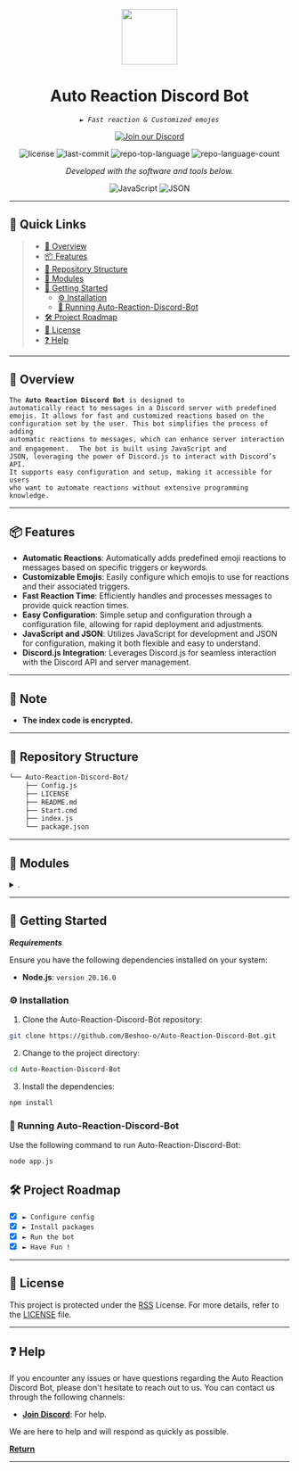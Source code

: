 <p align="center">
  <img src="https://cdn-icons-png.flaticon.com/128/5968/5968756.png" width="100" />
</p>
<p align="center">
    <h1 align="center">Auto Reaction Discord Bot</h1>
</p>
<p align="center">
    <em><code>► Fast reaction & Customized emojes</code></em>
</p>
<p align= "center">
<a href="https://discord.gg/VzSHHHAsTG">
  <img src="https://img.shields.io/badge/Join%20our%20Discord-7289DA?style=for-the-badge&logo=discord" alt="Join our Discord">
</a> </p>
<p align="center">
	<img src="https://img.shields.io/github/license/Beshoo-o/Auto-Reaction-Discord-Bot?style=flat&color=0080ff" alt="license">
	<img src="https://img.shields.io/github/last-commit/Beshoo-o/Auto-Reaction-Discord-Bot?style=flat&logo=git&logoColor=white&color=0080ff" alt="last-commit">
	<img src="https://img.shields.io/github/languages/top/Beshoo-o/Auto-Reaction-Discord-Bot?style=flat&color=0080ff" alt="repo-top-language">
	<img src="https://img.shields.io/github/languages/count/Beshoo-o/Auto-Reaction-Discord-Bot?style=flat&color=0080ff" alt="repo-language-count">
<p>
<p align="center">
		<em>Developed with the software and tools below.</em>
</p>
<p align="center">
	<img src="https://img.shields.io/badge/JavaScript-F7DF1E.svg?style=flat&logo=JavaScript&logoColor=black" alt="JavaScript">
	<img src="https://img.shields.io/badge/JSON-000000.svg?style=flat&logo=JSON&logoColor=white" alt="JSON">
</p>
<hr>

## 🔗 Quick Links

> - [📍 Overview](#-overview)
> - [📦 Features](#-features)
> - [📂 Repository Structure](#-repository-structure)
> - [🧩 Modules](#-modules)
> - [🚀 Getting Started](#-getting-started)
>   - [⚙️ Installation](#️-installation)
>   - [🤖 Running Auto-Reaction-Discord-Bot](#-running-Auto-Reaction-Discord-Bot)
> - [🛠 Project Roadmap](#-project-roadmap)
> - [📄 License](#-license)
> - [❓ Help](#-help)

---

## 📍 Overview

<code>The **Auto Reaction Discord Bot** is designed to automatically react to messages in a Discord server with predefined emojis. It allows for fast and customized reactions based on the configuration set by the user. This bot simplifies the process of adding automatic reactions to messages, which can enhance server interaction and engagement.
</code>
<code>
The bot is built using JavaScript and JSON, leveraging the power of Discord.js to interact with Discord’s API. It supports easy configuration and setup, making it accessible for users who want to automate reactions without extensive programming knowledge.</code>

---

## 📦 Features

- **Automatic Reactions**: Automatically adds predefined emoji reactions to messages based on specific triggers or keywords.
- **Customizable Emojis**: Easily configure which emojis to use for reactions and their associated triggers.
- **Fast Reaction Time**: Efficiently handles and processes messages to provide quick reaction times.
- **Easy Configuration**: Simple setup and configuration through a configuration file, allowing for rapid deployment and adjustments.
- **JavaScript and JSON**: Utilizes JavaScript for development and JSON for configuration, making it both flexible and easy to understand.
- **Discord.js Integration**: Leverages Discord.js for seamless interaction with the Discord API and server management.

---

## 📝 Note
- **The index code is encrypted.**

---

## 📂 Repository Structure

```sh
└── Auto-Reaction-Discord-Bot/
    ├── Config.js
    ├── LICENSE
    ├── README.md
    ├── Start.cmd
    ├── index.js
    └── package.json
```

---

## 🧩 Modules

<details closed><summary>.</summary>

| File                                                                                               | Summary                         |
| ---                                                                                                | ---                             |
| [Config.js](https://github.com/Beshoo-o/Auto-Reaction-Discord-Bot.git/blob/master/Config.js)       | <code>► Input's Here</code> |
| [package.json](https://github.com/Beshoo-o/Auto-Reaction-Discord-Bot.git/blob/master/package.json) | <code>► Packages</code> |
| [Start.cmd](https://github.com/Beshoo-o/Auto-Reaction-Discord-Bot.git/blob/master/Start.cmd)       | <code>► Start The Bot</code> |
| [index.js](https://github.com/Beshoo-o/Auto-Reaction-Discord-Bot.git/blob/master/index.js)         | <code>► Main Code</code> |

</details>

---

## 🚀 Getting Started

***Requirements***

Ensure you have the following dependencies installed on your system:

* **Node.js**: `version 20.16.0`

### ⚙️ Installation

1. Clone the Auto-Reaction-Discord-Bot repository:

```sh
git clone https://github.com/Beshoo-o/Auto-Reaction-Discord-Bot.git
```

2. Change to the project directory:

```sh
cd Auto-Reaction-Discord-Bot
```

3. Install the dependencies:

```sh
npm install
```

### 🤖 Running Auto-Reaction-Discord-Bot

Use the following command to run Auto-Reaction-Discord-Bot:

```sh
node app.js
```

## 🛠 Project Roadmap

- [X] `► Configure config`
- [X] `► Install packages`
- [X] `► Run the bot`
- [X] `► Have Fun !`

---

## 📄 License

This project is protected under the [RSS](https://discord.gg/VzSHHHAsTG) License. For more details, refer to the [LICENSE](https://github.com/Beshoo-o/Auto-Reaction-Discord-Bot/blob/main/LICENSE) file.

---

## ❓ Help

If you encounter any issues or have questions regarding the Auto Reaction Discord Bot, please don't hesitate to reach out to us. You can contact us through the following channels:

- **[Join Discord](https://discord.gg/VzSHHHAsTG)**: For help.

We are here to help and will respond as quickly as possible.

[**Return**](#-quick-links)

---
